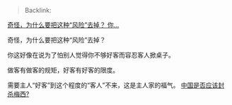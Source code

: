 > Backlink: 

[奇怪，为什么要把这种“风险”去掉？ 你…](https://www.zhihu.com/pin/1739637083864641536)

奇怪，为什么要把这种“风险”去掉？

你这好像在说为了怕别人觉得你不够好客而容忍客人掀桌子。

做客有做客的规矩，好客有好客的限度。

需要主人“好客”到这个程度的“客人”不来，这是主人家的福气。
[中国是否应该封杀梅西?](https://www.zhihu.com/question/643498019/answer/3392184439)
